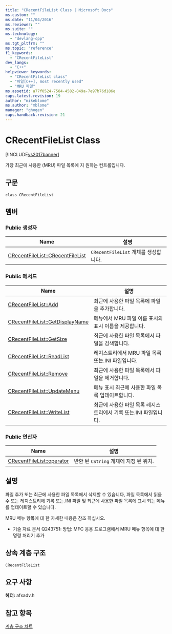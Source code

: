 ```yaml
---
title: "CRecentFileList Class | Microsoft Docs"
ms.custom: ""
ms.date: "11/04/2016"
ms.reviewer: ""
ms.suite: ""
ms.technology: 
  - "devlang-cpp"
ms.tgt_pltfrm: ""
ms.topic: "reference"
f1_keywords: 
  - "CRecentFileList"
dev_langs: 
  - "C++"
helpviewer_keywords: 
  - "CRecentFileList class"
  - "파일[C++], most recently used"
  - "MRU 파일"
ms.assetid: a77f0524-7584-4582-849a-7e97b76d186e
caps.latest.revision: 19
author: "mikeblome"
ms.author: "mblome"
manager: "ghogen"
caps.handback.revision: 21
---
```

# CRecentFileList Class
[!INCLUDE[vs2017banner](../../assembler/inline/includes/vs2017banner.md)]

가장 최근에 사용한 \(MRU\) 파일 목록에 지 원하는 컨트롤입니다.  
  
## 구문  
  
```  
class CRecentFileList  
```  
  
## 멤버  
  
### Public 생성자  
  
|Name|설명|  
|----------|--------|  
|[CRecentFileList::CRecentFileList](../Topic/CRecentFileList::CRecentFileList.md)|`CRecentFileList` 개체를 생성합니다.|  
  
### Public 메서드  
  
|Name|설명|  
|----------|--------|  
|[CRecentFileList::Add](../Topic/CRecentFileList::Add.md)|최근에 사용한 파일 목록에 파일을 추가합니다.|  
|[CRecentFileList::GetDisplayName](../Topic/CRecentFileList::GetDisplayName.md)|메뉴에서 MRU 파일 이름 표시의 표시 이름을 제공합니다.|  
|[CRecentFileList::GetSize](../Topic/CRecentFileList::GetSize.md)|최근에 사용한 파일 목록에서 파일을 검색합니다.|  
|[CRecentFileList::ReadList](../Topic/CRecentFileList::ReadList.md)|레지스트리에서 MRU 파일 목록 또는.INI 파일입니다.|  
|[CRecentFileList::Remove](../Topic/CRecentFileList::Remove.md)|최근에 사용한 파일 목록에서 파일을 제거합니다.|  
|[CRecentFileList::UpdateMenu](../Topic/CRecentFileList::UpdateMenu.md)|메뉴 표시 최근에 사용한 파일 목록 업데이트합니다.|  
|[CRecentFileList::WriteList](../Topic/CRecentFileList::WriteList.md)|최근에 사용한 파일 목록 레지스트리에서 기록 또는.INI 파일입니다.|  
  
### Public 연산자  
  
|Name|설명|  
|----------|--------|  
|[CRecentFileList::operator](../Topic/CRecentFileList::operator.md)|반환 된 `CString` 개체에 지정 된 위치.|  
  
## 설명  
 파일 추가 또는 최근에 사용한 파일 목록에서 삭제할 수 있습니다, 파일 목록에서 읽을 수 또는 레지스트리에 기록 또는.INI 파일 및 최근에 사용한 파일 목록에 표시 되는 메뉴를 업데이트할 수 있습니다.  
  
 MRU 메뉴 항목에 대 한 자세한 내용은 참조 하십시오.  
  
-   기술 자료 문서 Q243751: 방법: MFC 응용 프로그램에서 MRU 메뉴 항목에 대 한 명령 처리기 추가  
  
## 상속 계층 구조  
 `CRecentFileList`  
  
## 요구 사항  
 **헤더:**  afxadv.h  
  
## 참고 항목  
 [계층 구조 차트](../../mfc/hierarchy-chart.md)